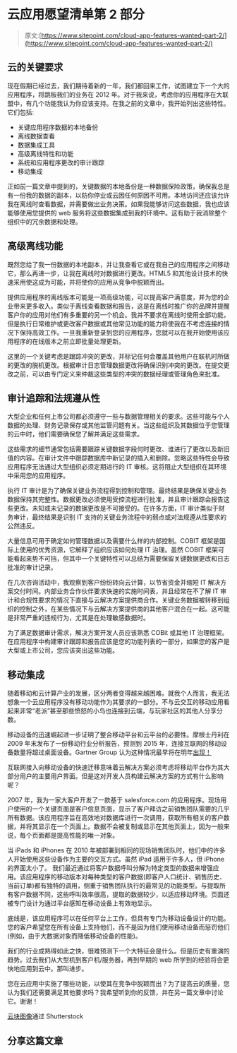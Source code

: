 # 云应用愿望清单第 2 部分

> 原文:[https://www.sitepoint.com/cloud-app-features-wanted-part-2/](https://www.sitepoint.com/cloud-app-features-wanted-part-2/)

## 云的关键要求

现在假期已经过去，我们期待着新的一年，我们都回来工作，试图建立下一个大的应用程序，将跳板我们的业务在 2012 年。对于我来说，考虑你的应用程序在大联盟中，有几个功能我认为你应该支持。在我之前的文章中，我开始列出这些特性。它们包括:

*   关键应用程序数据的本地备份
*   离线数据查看
*   数据集成工具
*   高级离线特性和功能
*   系统和应用程序更改的审计跟踪
*   移动集成

正如前一篇文章中提到的，关键数据的本地备份是一种数据保险政策，确保我总是有一份我的数据的副本，以防你停业或云因任何原因不可用。本地访问还应该允许我在离线时查看数据，并需要做出业务决策。如果我能够访问这些数据，我也应该能够使用您提供的 web 服务将这些数据集成到我的环境中。这有助于我消除整个组织中的冗余数据和处理。

## 高级离线功能

既然您给了我一份数据的本地副本，并让我查看它或在我自己的应用程序之间移动它，那么再进一步，让我在离线时对数据进行更改。HTML5 和其他设计技术的快速采用使这成为可能，并将使你的应用从竞争中脱颖而出。

提供应用程序的离线版本可能是一项高级功能，可以提高客户满意度，并为您的企业带来更多收入。类似于离线查看数据和报告，这是在离线时推广你的品牌并提醒客户你的应用对他们有多重要的另一个机会。我并不要求在离线时使用全部功能，但是执行日常维护或更改客户数据或其他常见功能的能力将使我在不考虑连接的情况下保持高效工作。一旦我重新登录到您的应用程序，您就可以在我开始使用该应用程序的在线版本之前立即批量处理更新。

这里的一个关键考虑是跟踪冲突的更改，并标记任何会覆盖其他用户在联机时所做的更改的脱机更改。根据审计日志管理数据更改将确保识别冲突的更改。在提交更改之前，可以由专门定义来仲裁这些类型的冲突的数据经理或管理角色来批准。

## 审计追踪和法规遵从性

大型企业和任何上市公司都必须遵守一些与数据管理相关的要求。这些可能与个人数据的处理、财务记录保存或其他监管问题有关。当这些组织及其数据位于您管理的云中时，他们需要确保您了解并满足这些需求。

这些需求的细节通常包括需要跟踪关键数据字段何时更改、谁进行了更改以及新旧值的内容。在审计文件中跟踪数据库中新记录的插入和删除。忽略这些特性会导致应用程序无法通过大型组织必须定期进行的 IT 审核。这将阻止大型组织在其环境中采用您的应用程序。

执行 IT 审计是为了确保关键业务流程得到控制和管理。最终结果是确保关键业务数据保持其完整性。数据更改必须使用受控流程进行批准，并且审计跟踪会报告这些更改。未知或未记录的数据更改是不可接受的。在许多方面，IT 审计类似于财务审计，最终结果是识别 IT 支持的关键业务流程中的弱点或对法规遵从性要求的公然违反。

大量信息可用于确定如何管理数据以及需要什么样的内部控制。COBIT 框架是国际上使用的优秀资源，它解释了组织应该如何处理 IT 治理。虽然 COBIT 框架可能看起来势不可挡，但其中一个关键特性可以总结为需要保留关键数据更改和日志批准的审计记录。

在几次咨询活动中，我观察到客户纷纷转向云计算，以节省资金并缩短 IT 解决方案交付时间。内部业务合作伙伴要求快速的实施时间表，并且经常在不了解 IT 审计和合规性要求的情况下直接与云解决方案提供商合作。关键业务数据被转移到组织的控制之外，在某些情况下与云解决方案提供商的其他客户混合在一起。这可能是非常严重的违规行为，尤其是在处理敏感数据时。

为了满足数据审计需求，解决方案开发人员应该熟悉 COBit 或其他 IT 治理框架。在应用程序中构建审计跟踪和报告应该是您的功能列表的一部分，如果您的客户是大型或上市公司，您应该突出这些功能。

## 移动集成

随着移动和云计算产业的发展，区分两者变得越来越困难。就我个人而言，我无法想象一个云应用程序没有移动功能作为其要求的一部分。不与云交互的移动应用看起来非常“老派”甚至那些愤怒的小鸟也连接到云端，与玩家社区的其他人分享分数。

移动设备的迅速崛起进一步证明了整合移动平台和云平台的必要性。摩根士丹利在 2009 年末发布了一份移动行业分析报告，预测到 2015 年，连接互联网的移动设备数量将超过桌面设备。Gartner Group 认为这种情况最早将在明年[出现！](http://www.engadget.com/2010/01/15/gartner-forecasts-phones-overtaking-pcs-as-most-common-web-brows/)

互联网接入向移动设备的快速迁移意味着云解决方案必须考虑将移动平台作为其大部分用户的主要用户界面。但是这对开发人员构建云解决方案的方式有什么影响呢？

2007 年，我为一家大客户开发了一款基于 salesforce.com 的应用程序。现场用户使用的一个关键页面是客户信息页面，显示了客户拜访之前销售团队需要的几乎所有数据。该应用程序旨在高效地对数据库进行一次调用，获取所有相关的客户数据，并将其显示在一个页面上。数据不会被复制或显示在其他页面上，因为一般来说，每个页面都是提高性能的唯一对象。

当 iPads 和 iPhones 在 2010 年被部署到相同的现场销售团队时，他们中的许多人开始使用这些设备作为主要的交互方式。虽然 iPad 适用于许多人，但 iPhone 的界面太小了。
我们最近通过将客户数据呼叫分解为特定类型的数据来增强应用。该应用程序的移动版本对每种类型的客户数据(即客户人口统计、销售历史、当前订单)都有独特的调用，侧重于销售团队执行的最常见的功能类型。与提取所有客户数据不同，这些呼叫效率很高，提取的数据较少，以适应移动环境。页面还被专门设计为通过平台感知在移动设备上有效地显示。

底线是，该应用程序可以在任何平台上工作，但具有专门为移动设备设计的功能。您的客户希望您在所有设备上支持他们，而不是因为他们使用移动设备而惩罚他们(例如，由于大数据对象而降低移动设备的性能)。

我们的行业成熟得如此之快，很难预测下一个大特征会是什么。但是历史有重演的趋势。过去我们从大型机到客户机/服务器，再到早期的 web 所学到的经验将会更快地应用到云中。那叫进步。

您在云应用中实施了哪些功能，以使其在竞争中脱颖而出？为了提高云的质量，您认为我们还需要满足其他要求吗？我希望听到你的反馈，并在另一篇文章中讨论它。谢谢！

[云块图像](http://www.shutterstock.com/pic.mhtml?id=66992149)通过 Shutterstock

## 分享这篇文章